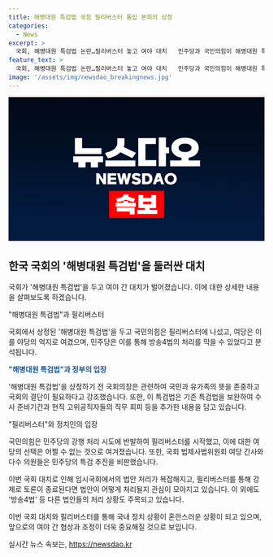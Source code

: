 ```yaml
---
title: 해병대원 특검법 국힘 필리버스터 돌입 본회의 상정
categories:
  - News
excerpt: >
  국회, 해병대원 특검법 논란…필리버스터 놓고 여야 대치   민주당과 국민의힘이 해병대원 특검법 처리를 두고 격돌하며 필리버스터로 대치하고 있다. 국민의힘은 여당의 정치적 압박을 막고자 필리버스터를 펼치며 방송4법 처리도 차질을 빚었고, 여당은 실익을 챙긴 분석이 나온다. 특검법은 고위공직자의 이해충돌 방지 등을 목적으로 하는데, 민주당은 4일에도 법안처리를 계획하고 있으며 시민들은 특검의 처리 결과에 관심을 갖고 있다.
feature_text: >
  국회, 해병대원 특검법 논란…필리버스터 놓고 여야 대치   민주당과 국민의힘이 해병대원 특검법 처리를 두고 격돌하며 필리버스터로 대치하고 있다. 국민의힘은 여당의 정치적 압박을 막고자 필리버스터를 펼치며 방송4법 처리도 차질을 빚었고, 여당은 실익을 챙긴 분석이 나온다. 특검법은 고위공직자의 이해충돌 방지 등을 목적으로 하는데, 민주당은 4일에도 법안처리를 계획하고 있으며 시민들은 특검의 처리 결과에 관심을 갖고 있다.
image: '/assets/img/newsdao_breakingnews.jpg'
---
```


<p><img src="/assets/img/newsdao_breakingnews.jpg" alt="pcversion 속보" /></p>

<h2 data-ke-size="size26">한국 국회의 '해병대원 특검법'을 둘러싼 대치</h2>

<p>국회가 '해병대원 특검법'을 두고 여야 간 대치가 벌어졌습니다. 이에 대한 상세한 내용을 살펴보도록 하겠습니다.</p>

<p data-ke-size="size16">"해병대원 특검법"과 필리버스터</p>

<p>국회에서 상정된 '해병대원 특검법'을 두고 국민의힘은 필리버스터에 나섰고, 여당은 이를 야당의 억지로 여겼으며, 민주당은 이를 통해 방송4법의 처리를 막을 수 있었다고 분석됩니다.</p>

<p><b><span style="color: #1a5490;">"해병대원 특검법"과 정부의 입장</span></b></p>

<p>'해병대원 특검법'을 상정하기 전 국회의장은 관련하여 국민과 유가족의 뜻을 존중하고 국회의 결단이 필요하다고 강조했습니다. 또한, 이 특검법은 기존 특검법을 보완하여 수사 준비기간과 현직 고위공직자들의 직무 회피 등을 추가한 내용을 담고 있습니다.</p>

<p data-ke-size="size16">"필리버스터"와 정치인의 입장</p>

<p>국민의힘은 민주당의 강행 처리 시도에 반발하여 필리버스터를 시작했고, 이에 대한 여당의 선택은 어쩔 수 없는 것으로 여겨졌습니다. 또한, 국회 법제사법위원회 여당 간사와 다수 의원들은 민주당의 특검 추진을 비판했습니다.</p>

<p>이번 국회 대치로 인해 임시국회에서의 법안 처리가 복잡해지고, 필리버스터를 통해 강제로 토론이 종료된다면 법안이 어떻게 처리될지 관심이 모아지고 있습니다. 이 외에도 '방송4법' 등 다른 법안들의 처리 상황도 주목되고 있습니다.</p>

<p>이번 국회 대치와 필리버스터를 통해 국내 정치 상황이 혼란스러운 상황이 되고 있으며, 앞으로의 여야 간 협상과 조정이 더욱 중요해질 것으로 보입니다.</p>
실시간 뉴스 속보는, <a href="https://newsdao.kr" rel="dofollow">https://newsdao.kr</a>


